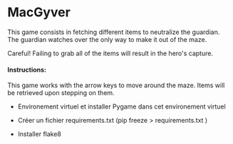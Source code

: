 # MacGyver

This game consists in fetching different items to neutralize the guardian. The guardian watches over the only way to make it out of the maze.

Careful! Failing to grab all of the items will result in the hero's capture.

#### Instructions:

This game works with the arrow keys to move around the maze. Items will be retrieved upon stepping on them.


- Environement virtuel et installer Pygame dans cet environement virtuel

- Créer un fichier requirements.txt (pip freeze > requirements.txt )

- Installer flake8